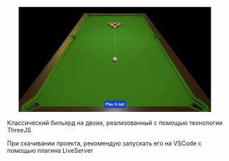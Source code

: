 <div style="display: block; text-align: center;">
    <img src="./preview/preview.jpg" alt="preview">
</div>

Классический бильярд на двоих, реализованный с помощью технологии ThreeJS

При скачивании проекта, рекомендую запускать его на VSCode с помощью плагина LiveServer